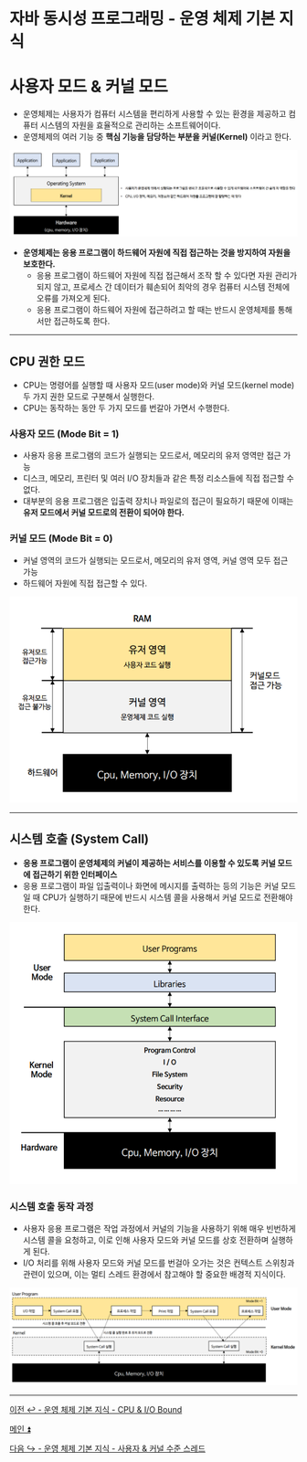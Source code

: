# 자바 동시성 프로그래밍 - 운영 체제 기본 지식

# 사용자 모드 & 커널 모드

- 운영체제는 사용자가 컴퓨터 시스템을 편리하게 사용할 수 있는 환경을 제공하고 컴퓨터 시스템의 자원을 효율적으로 관리하는 소프트웨어이다.
- 운영체제의 여러 기능 중 **핵심 기능을 담당하는 부분을 커널(Kernel)** 이라고 한다.

![img_23.png](image/img_23.png)

- **운영체제는 응용 프로그램이 하드웨어 자원에 직접 접근하는 것을 방지하여 자원을 보호한다.**
  - 응용 프로그램이 하드웨어 자원에 직접 접근해서 조작 할 수 있다면 자원 관리가 되지 않고, 프로세스 간 데이터가 훼손되어 최악의 경우 컴퓨터 시스템 전체에 오류를 가져오게 된다.
  - 응용 프로그램이 하드웨어 자원에 접근하려고 할 때는 반드시 운영체제를 통해서만 접근하도록 한다.

---

## CPU 권한 모드

- CPU는 명령어를 실행할 때 사용자 모드(user mode)와 커널 모드(kernel mode) 두 가지 권한 모드로 구분해서 실행한다.
- CPU는 동작하는 동안 두 가지 모드를 번갈아 가면서 수행한다.

### 사용자 모드 (Mode Bit = 1)

- 사용자 응용 프로그램의 코드가 실행되는 모드로서, 메모리의 유저 영역만 접근 가능
- 디스크, 메모리, 프린터 및 여러 I/O 장치들과 같은 특정 리소스들에 직접 접근할 수 없다.
- 대부분의 응용 프로그램은 입출력 장치나 파일로의 접근이 필요하기 때문에 이때는 **유저 모드에서 커널 모드로의 전환이 되어야 한다.**

### 커널 모드 (Mode Bit = 0)

- 커널 영역의 코드가 실행되는 모드로서, 메모리의 유저 영역, 커널 영역 모두 접근 가능
- 하드웨어 자원에 직접 접근할 수 있다.

![img_24.png](image/img_24.png)

---

## 시스템 호출 (System Call)

- **응용 프로그램이 운영체제의 커널이 제공하는 서비스를 이용할 수 있도록 커널 모드에 접근하기 위한 인터페이스**
- 응용 프로그램이 파일 입출력이나 화면에 메시지를 출력하는 등의 기능은 커널 모드일 때 CPU가 실행하기 때문에 반드시 시스템 콜을 사용해서 커널 모드로 전환해야 한다.

![img_25.png](image/img_25.png)

### 시스템 호출 동작 과정

- 사용자 응용 프로그램은 작업 과정에서 커널의 기능을 사용하기 위해 매우 빈번하게 시스템 콜을 요청하고, 이로 인해 사용자 모드와 커널 모드를 상호 전환하며 실행하게 된다.
- I/O 처리를 위해 사용자 모드와 커널 모드를 번걸아 오가는 것은 컨텍스트 스위칭과 관련이 있으며, 이는 멀티 스레드 환경에서 참고해야 할 중요한 배경적 지식이다.

![img_26.png](image/img_26.png)

---

[이전 ↩️ - 운영 체제 기본 지식 - CPU & I/O Bound](https://github.com/genesis12345678/TIL/blob/main/Java/reactive/os/Bound.md)

[메인 ⏫](https://github.com/genesis12345678/TIL/blob/main/Java/reactive/Main.md)

[다음 ↪️ - 운영 체제 기본 지식 - 사용자 & 커널 수준 스레드](https://github.com/genesis12345678/TIL/blob/main/Java/reactive/os/LevelThread.md)